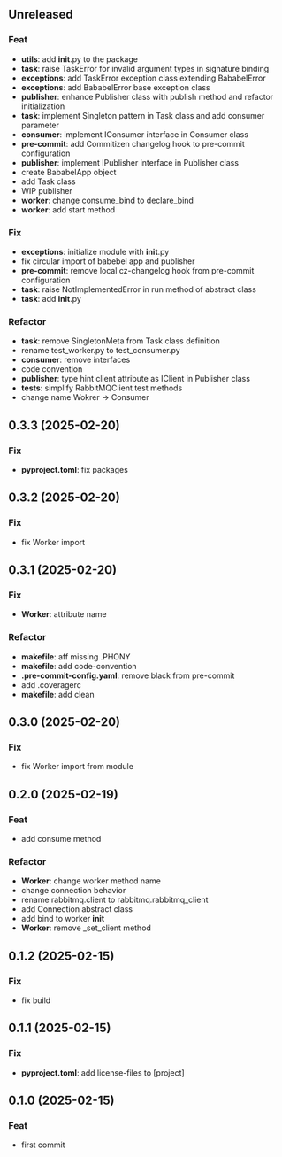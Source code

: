 ## Unreleased

### Feat

- **utils**: add __init__.py to the package
- **task**: raise TaskError for invalid argument types in signature binding
- **exceptions**: add TaskError exception class extending BababelError
- **exceptions**: add BababelError base exception class
- **publisher**: enhance Publisher class with publish method and refactor initialization
- **task**: implement Singleton pattern in Task class and add consumer parameter
- **consumer**: implement IConsumer interface in Consumer class
- **pre-commit**: add Commitizen changelog hook to pre-commit configuration
- **publisher**: implement IPublisher interface in Publisher class
- create BababelApp object
- add Task class
- WIP publisher
- **worker**: change consume_bind to declare_bind
- **worker**: add start method

### Fix

- **exceptions**: initialize module with __init__.py
- fix circular import of babebel app and publisher
- **pre-commit**: remove local cz-changelog hook from pre-commit configuration
- **task**: raise NotImplementedError in run method of abstract class
- **task**: add __init__.py

### Refactor

- **task**: remove SingletonMeta from Task class definition
- rename test_worker.py to test_consumer.py
- **consumer**: remove interfaces
- code convention
- **publisher**: type hint client attribute as IClient in Publisher class
- **tests**: simplify RabbitMQClient test methods
- change name Wokrer -> Consumer

## 0.3.3 (2025-02-20)

### Fix

- **pyproject.toml**: fix packages

## 0.3.2 (2025-02-20)

### Fix

- fix Worker import

## 0.3.1 (2025-02-20)

### Fix

- **Worker**: attribute name

### Refactor

- **makefile**: aff missing .PHONY
- **makefile**: add code-convention
- **.pre-commit-config.yaml**: remove black from pre-commit
- add .coveragerc
- **makefile**: add clean

## 0.3.0 (2025-02-20)

### Fix

- fix Worker import from module

## 0.2.0 (2025-02-19)

### Feat

- add consume method

### Refactor

- **Worker**: change worker method name
- change connection behavior
- rename rabbitmq.client to rabbitmq.rabbitmq_client
- add Connection abstract class
- add bind to worker __init__
- **Worker**: remove _set_client method

## 0.1.2 (2025-02-15)

### Fix

- fix build

## 0.1.1 (2025-02-15)

### Fix

- **pyproject.toml**: add license-files to [project]

## 0.1.0 (2025-02-15)

### Feat

- first commit
